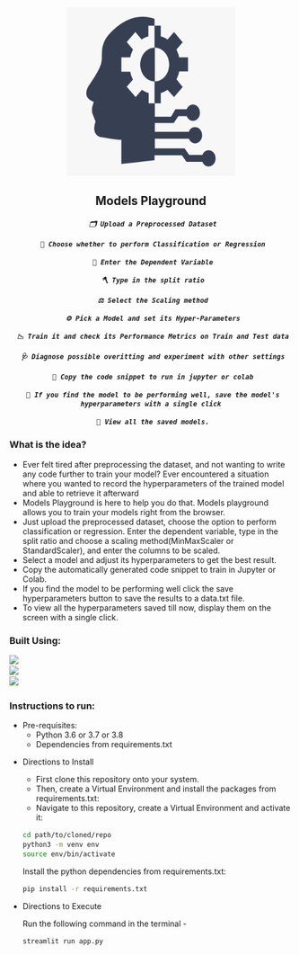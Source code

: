 <p align="center">
    <img src="images/mlground.png" height = 300 width = 300>
    <h2 align="center">Models Playground</h2>
    <h5 align = "center"> 

     🗂️ Upload a Preprocessed Dataset

     🌠 Choose whether to perform Classification or Regression

     🦹 Enter the Dependent Variable

     🪓 Type in the split ratio

     ⚖️ Select the Scaling method
      
     ⚙️ Pick a Model and set its Hyper-Parameters
  
     📉 Train it and check its Performance Metrics on Train and Test data
  
     🩺 Diagnose possible overitting and experiment with other settings

     📠 Copy the code snippet to run in jupyter or colab

     🚀 If you find the model to be performing well, save the model's hyperparameters with a single click

     🎑 View all the saved models.

</p>

### What is the idea?
  - Ever felt tired after preprocessing the dataset, and not wanting to write any code further to train your model? Ever encountered a situation where you wanted to record the hyperparameters of the trained model and able to retrieve it afterward
  -  Models Playground is here to help you do that. Models playground allows you to train your models right from the browser.
  -  Just upload the preprocessed dataset, choose the option to perform classification or regression. Enter the dependent variable, type in the split ratio and choose a scaling method(MinMaxScaler or StandardScaler), and enter the columns to be scaled.
  - Select a model and adjust its hyperparameters to get the best result.
  - Copy the automatically generated code snippet to train in Jupyter or Colab.
  - If you find the model to be performing well click the save hyperparameters button to save the results to a data.txt file.
  - To view all the hyperparameters saved till now, display them on the screen with a single click.

### Built Using:
<img src="https://img.shields.io/badge/streamlit%20-%23323330.svg?&style=for-the-badge&logo=streamlit&logoColor=%23F7DF1E"/><br>
<img src="https://img.shields.io/badge/python%20-%23323330.svg?&style=for-the-badge&logo=python&logoColor=%23F7DF1E"/><br>
<img src="https://img.shields.io/badge/plotly-%234ea94b.svg?&style=for-the-badge&logo=plotly&logoColor=white"/><br>

### Instructions to run:
* Pre-requisites:
	-  Python 3.6 or 3.7 or 3.8
	-  Dependencies from requirements.txt

<!-- * Using pip
  -  create a virtual environment then:
  ```bash
  pip install background
  Genre_Prediction
  ``` -->
    
* Directions to Install

   - First clone this repository onto your system.<br>
   - Then, create a Virtual Environment and install the packages from requirements.txt: <br>
   - Navigate to this repository, create a Virtual Environment and activate it: <br>
   ```bash
  cd path/to/cloned/repo
  python3 -m venv env
  source env/bin/activate
  ```
  Install the python dependencies from requirements.txt:
    ```bash
    pip install -r requirements.txt
     ```
* Directions to Execute

    Run the following command in the terminal -
    ```bash
    streamlit run app.py
    ```

